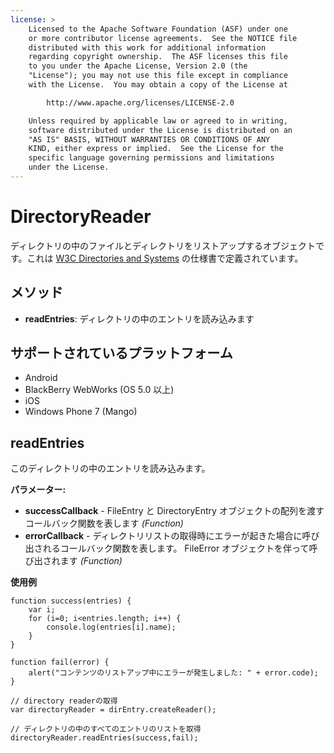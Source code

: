 ```yaml
---
license: >
    Licensed to the Apache Software Foundation (ASF) under one
    or more contributor license agreements.  See the NOTICE file
    distributed with this work for additional information
    regarding copyright ownership.  The ASF licenses this file
    to you under the Apache License, Version 2.0 (the
    "License"); you may not use this file except in compliance
    with the License.  You may obtain a copy of the License at

        http://www.apache.org/licenses/LICENSE-2.0

    Unless required by applicable law or agreed to in writing,
    software distributed under the License is distributed on an
    "AS IS" BASIS, WITHOUT WARRANTIES OR CONDITIONS OF ANY
    KIND, either express or implied.  See the License for the
    specific language governing permissions and limitations
    under the License.
---
```


DirectoryReader
===============

ディレクトリの中のファイルとディレクトリをリストアップするオブジェクトです。これは [W3C Directories and Systems](http://www.w3.org/TR/file-system-api/) の仕様書で定義されています。

メソッド
-------

- __readEntries__: ディレクトリの中のエントリを読み込みます


サポートされているプラットフォーム
-------------------

- Android
- BlackBerry WebWorks (OS 5.0 以上)
- iOS
- Windows Phone 7 (Mango)

readEntries
-----------

このディレクトリの中のエントリを読み込みます。

__パラメーター:__

- __successCallback__ - FileEntry と DirectoryEntry オブジェクトの配列を渡すコールバック関数を表します _(Function)_
- __errorCallback__ - ディレクトリリストの取得時にエラーが起きた場合に呼び出されるコールバック関数を表します。 FileError オブジェクトを伴って呼び出されます _(Function)_

__使用例__

    function success(entries) {
        var i;
        for (i=0; i<entries.length; i++) {
            console.log(entries[i].name);
        }
    }

    function fail(error) {
        alert("コンテンツのリストアップ中にエラーが発生しました: " + error.code);
    }

    // directory readerの取得
    var directoryReader = dirEntry.createReader();

    // ディレクトリの中のすべてのエントリのリストを取得
    directoryReader.readEntries(success,fail);
